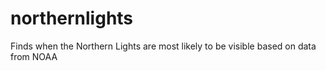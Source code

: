 # northernlights
Finds when the Northern Lights are most likely to be visible based on data from NOAA
